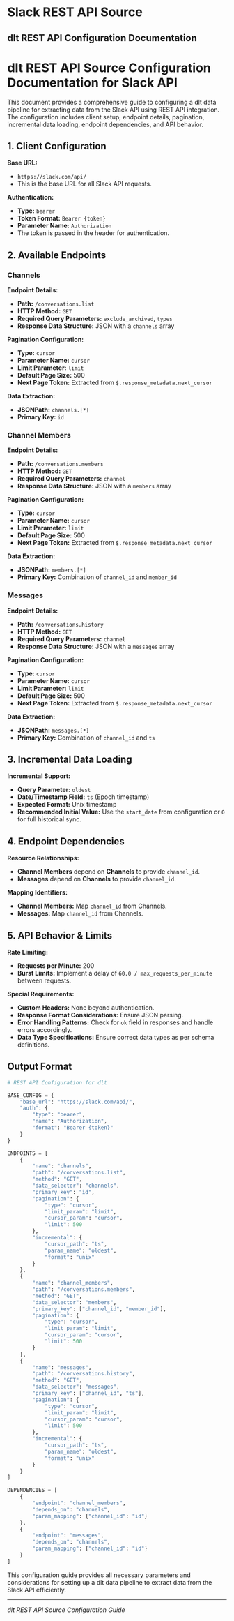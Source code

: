 # Slack REST API Source

## dlt REST API Configuration Documentation

# dlt REST API Source Configuration Documentation for Slack API

This document provides a comprehensive guide to configuring a dlt data pipeline for extracting data from the Slack API using REST API integration. The configuration includes client setup, endpoint details, pagination, incremental data loading, endpoint dependencies, and API behavior.

## 1. Client Configuration

**Base URL:**
- `https://slack.com/api/`
- This is the base URL for all Slack API requests.

**Authentication:**
- **Type:** `bearer`
- **Token Format:** `Bearer {token}`
- **Parameter Name:** `Authorization`
- The token is passed in the header for authentication.

## 2. Available Endpoints

### Channels

**Endpoint Details:**
- **Path:** `/conversations.list`
- **HTTP Method:** `GET`
- **Required Query Parameters:** `exclude_archived`, `types`
- **Response Data Structure:** JSON with a `channels` array

**Pagination Configuration:**
- **Type:** `cursor`
- **Parameter Name:** `cursor`
- **Limit Parameter:** `limit`
- **Default Page Size:** 500
- **Next Page Token:** Extracted from `$.response_metadata.next_cursor`

**Data Extraction:**
- **JSONPath:** `channels.[*]`
- **Primary Key:** `id`

### Channel Members

**Endpoint Details:**
- **Path:** `/conversations.members`
- **HTTP Method:** `GET`
- **Required Query Parameters:** `channel`
- **Response Data Structure:** JSON with a `members` array

**Pagination Configuration:**
- **Type:** `cursor`
- **Parameter Name:** `cursor`
- **Limit Parameter:** `limit`
- **Default Page Size:** 500
- **Next Page Token:** Extracted from `$.response_metadata.next_cursor`

**Data Extraction:**
- **JSONPath:** `members.[*]`
- **Primary Key:** Combination of `channel_id` and `member_id`

### Messages

**Endpoint Details:**
- **Path:** `/conversations.history`
- **HTTP Method:** `GET`
- **Required Query Parameters:** `channel`
- **Response Data Structure:** JSON with a `messages` array

**Pagination Configuration:**
- **Type:** `cursor`
- **Parameter Name:** `cursor`
- **Limit Parameter:** `limit`
- **Default Page Size:** 500
- **Next Page Token:** Extracted from `$.response_metadata.next_cursor`

**Data Extraction:**
- **JSONPath:** `messages.[*]`
- **Primary Key:** Combination of `channel_id` and `ts`

## 3. Incremental Data Loading

**Incremental Support:**
- **Query Parameter:** `oldest`
- **Date/Timestamp Field:** `ts` (Epoch timestamp)
- **Expected Format:** Unix timestamp
- **Recommended Initial Value:** Use the `start_date` from configuration or `0` for full historical sync.

## 4. Endpoint Dependencies

**Resource Relationships:**
- **Channel Members** depend on **Channels** to provide `channel_id`.
- **Messages** depend on **Channels** to provide `channel_id`.

**Mapping Identifiers:**
- **Channel Members:** Map `channel_id` from Channels.
- **Messages:** Map `channel_id` from Channels.

## 5. API Behavior & Limits

**Rate Limiting:**
- **Requests per Minute:** 200
- **Burst Limits:** Implement a delay of `60.0 / max_requests_per_minute` between requests.

**Special Requirements:**
- **Custom Headers:** None beyond authentication.
- **Response Format Considerations:** Ensure JSON parsing.
- **Error Handling Patterns:** Check for `ok` field in responses and handle errors accordingly.
- **Data Type Specifications:** Ensure correct data types as per schema definitions.

## Output Format

```python
# REST API Configuration for dlt

BASE_CONFIG = {
    "base_url": "https://slack.com/api/",
    "auth": {
        "type": "bearer",
        "name": "Authorization",
        "format": "Bearer {token}"
    }
}

ENDPOINTS = [
    {
        "name": "channels",
        "path": "/conversations.list",
        "method": "GET",
        "data_selector": "channels",
        "primary_key": "id",
        "pagination": {
            "type": "cursor",
            "limit_param": "limit",
            "cursor_param": "cursor",
            "limit": 500
        },
        "incremental": {
            "cursor_path": "ts",
            "param_name": "oldest",
            "format": "unix"
        }
    },
    {
        "name": "channel_members",
        "path": "/conversations.members",
        "method": "GET",
        "data_selector": "members",
        "primary_key": ["channel_id", "member_id"],
        "pagination": {
            "type": "cursor",
            "limit_param": "limit",
            "cursor_param": "cursor",
            "limit": 500
        }
    },
    {
        "name": "messages",
        "path": "/conversations.history",
        "method": "GET",
        "data_selector": "messages",
        "primary_key": ["channel_id", "ts"],
        "pagination": {
            "type": "cursor",
            "limit_param": "limit",
            "cursor_param": "cursor",
            "limit": 500
        },
        "incremental": {
            "cursor_path": "ts",
            "param_name": "oldest",
            "format": "unix"
        }
    }
]

DEPENDENCIES = [
    {
        "endpoint": "channel_members", 
        "depends_on": "channels",
        "param_mapping": {"channel_id": "id"}
    },
    {
        "endpoint": "messages", 
        "depends_on": "channels",
        "param_mapping": {"channel_id": "id"}
    }
]
```

This configuration guide provides all necessary parameters and considerations for setting up a dlt data pipeline to extract data from the Slack API efficiently.

---
*dlt REST API Source Configuration Guide*
